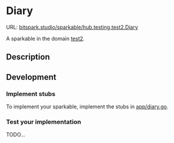 # Diary

URL: [bitspark.studio/sparkable/hub.testing.test2.Diary](https://bitspark.studio/sparkable/hub.testing.test2.Diary)

A sparkable in the domain [test2](https://bitspark.studio/domain/hub.testing.test2).

## Description



## Development

### Implement stubs

To implement your sparkable, implement the stubs in [app/diary.go](app/diary.go).

### Test your implementation

TODO...
